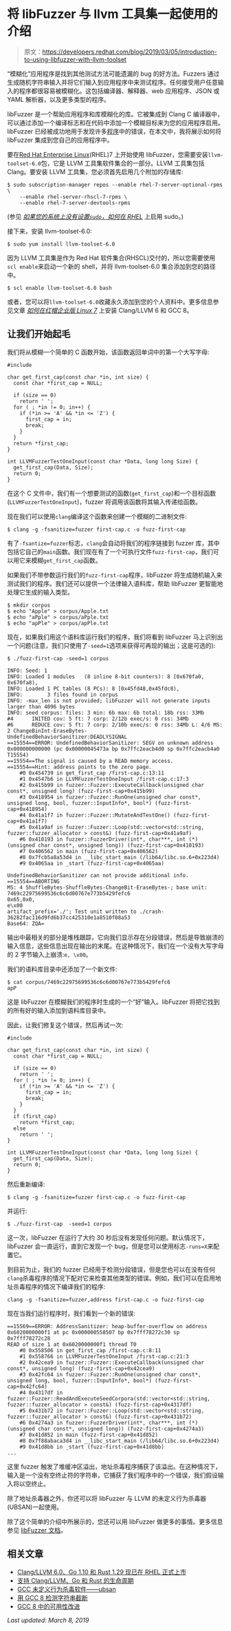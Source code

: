 # 将 libFuzzer 与 llvm 工具集一起使用的介绍

> 原文：<https://developers.redhat.com/blog/2019/03/05/introduction-to-using-libfuzzer-with-llvm-toolset>

“模糊化”应用程序是找到其他测试方法可能遗漏的 bug 的好方法。Fuzzers 通过生成随机字符串输入并将它们输入到应用程序中来测试程序。任何接受用户任意输入的程序都很容易被模糊化。这包括编译器、解释器、web 应用程序、JSON 或 YAML 解析器，以及更多类型的程序。

libFuzzer 是一个帮助应用程序和库模糊化的库。它被集成到 Clang C 编译器中，可以通过添加一个编译标志和在代码中添加一个模糊目标来为您的应用程序启用。libFuzzer 已经被成功地用于发现许多[程序](https://llvm.org/docs/LibFuzzer.html#trophies)中的错误，在本文中，我将展示如何将 libFuzzer 集成到您自己的应用程序中。

要在[Red Hat Enterprise Linux](https://developers.redhat.com/products/rhel/overview/)(RHEL)7 上开始使用 libFuzzer，您需要安装`llvm-toolset-6.0`包，它是 LLVM 工具集软件集合的一部分。LLVM 工具集包括 Clang。要安装 LLVM 工具集，您必须首先启用几个附加的存储库:

```
$ sudo subscription-manager repos --enable rhel-7-server-optional-rpms \
    --enable rhel-server-rhscl-7-rpms \
    --enable rhel-7-server-devtools-rpms
```

(参见 *[如果您的系统上没有设置`sudo`，如何在 RHEL](https://developers.redhat.com/blog/2018/08/15/how-to-enable-sudo-on-rhel/)* 上启用 sudo。)

接下来，安装 llvm-toolset-6.0:

```
$ sudo yum install llvm-toolset-6.0
```

因为 LLVM 工具集是作为 Red Hat 软件集合(RHSCL)交付的，所以您需要使用`scl enable`来启动一个新的 shell，并将 llvm-toolset-6.0 集合添加到您的路径中。

```
$ scl enable llvm-toolset-6.0 bash
```

或者，您可以将`llvm-toolset-6.0`收藏永久添加到您的个人资料中。更多信息参见文章 [*如何在红帽企业版 Linux 7*](https://developers.redhat.com/blog/2019/03/05/yum-install-gcc-8-clang-6/) 上安装 Clang/LLVM 6 和 GCC 8。

## 让我们开始起毛

我们将从模糊一个简单的 C 函数开始，该函数返回单词中的第一个大写字母:

```
#include 

char get_first_cap(const char *in, int size) {
  const char *first_cap = NULL;

  if (size == 0)
    return ' ';
  for ( ; *in != 0; in++) {
    if (*in >= 'A' && *in <= 'Z') {
      first_cap = in;
      break;
    }
  }
  return *first_cap;
}

int LLVMFuzzerTestOneInput(const char *Data, long long Size) {
  get_first_cap(Data, Size);
  return 0;
}

```

在这个 C 文件中，我们有一个想要测试的函数(`get_first_cap`)和一个目标函数(`LLVMFuzzerTestOneInput`)，fuzzer 将调用该函数将其输入传递给函数。

现在我们可以使用`clang`编译这个函数来创建一个模糊的二进制文件:

```
$ clang -g -fsanitize=fuzzer first-cap.c -o fuzz-first-cap

```

有了`-fsantize=fuzzer`标志，`clang`会自动将我们的程序链接到 fuzzer 库，其中包括它自己的`main`函数。我们现在有了一个可执行文件`fuzz-first-cap`，我们可以用它来模糊`get_first_cap`函数。

如果我们不带参数运行我们的`fuzz-first-cap`程序，libFuzzer 将生成随机输入来测试我们的程序。我们还可以提供一个法律输入语料库，帮助 libFuzzer 更智能地处理它生成的输入类型。

```
$ mkdir corpus
$ echo "Apple" > corpus/Apple.txt
$ echo "aPple" > corpus/aPple.txt
$ echo "apPle" > corpus/apPle.txt

```

现在，如果我们用这个语料库运行我们的程序，我们将看到 libFuzzer 马上识别出一个问题(注意，我们只使用了`-seed=1`选项来获得可再现的输出；这是可选的):

```
$ ./fuzz-first-cap -seed=1 corpus

INFO: Seed: 1
INFO: Loaded 1 modules   (8 inline 8-bit counters): 8 [0x670fa0, 0x670fa8), 
INFO: Loaded 1 PC tables (8 PCs): 8 [0x45fd48,0x45fdc8), 
INFO:        3 files found in corpus
INFO: -max_len is not provided; libFuzzer will not generate inputs larger than 4096 bytes
INFO: seed corpus: files: 3 min: 6b max: 6b total: 18b rss: 33Mb
#4      INITED cov: 5 ft: 7 corp: 2/12b exec/s: 0 rss: 34Mb
#6      REDUCE cov: 5 ft: 7 corp: 2/10b exec/s: 0 rss: 34Mb L: 4/6 MS: 2 ChangeBinInt-EraseBytes-
UndefinedBehaviorSanitizer:DEADLYSIGNAL
==15554==ERROR: UndefinedBehaviorSanitizer: SEGV on unknown address 0x000000000000 (pc 0x00000045473a bp 0x7ffc2eacb4d0 sp 0x7ffc2eacb4a0 T15554)
==15554==The signal is caused by a READ memory access.
==15554==Hint: address points to the zero page.
    #0 0x454739 in get_first_cap /first-cap.c:13:11
    #1 0x4547b6 in LLVMFuzzerTestOneInput /first-cap.c:17:3
    #2 0x415b99 in fuzzer::Fuzzer::ExecuteCallback(unsigned char const*, unsigned long) (fuzz-first-cap+0x415b99)
    #3 0x418954 in fuzzer::Fuzzer::RunOne(unsigned char const*, unsigned long, bool, fuzzer::InputInfo*, bool*) (fuzz-first-cap+0x418954)
    #4 0x41a1f7 in fuzzer::Fuzzer::MutateAndTestOne() (fuzz-first-cap+0x41a1f7)
    #5 0x41a9af in fuzzer::Fuzzer::Loop(std::vector<std::string, fuzzer::fuzzer_allocator > const&) (fuzz-first-cap+0x41a9af)
    #6 0x410193 in fuzzer::FuzzerDriver(int*, char***, int (*)(unsigned char const*, unsigned long)) (fuzz-first-cap+0x410193)
    #7 0x406562 in main (fuzz-first-cap+0x406562)
    #8 0x7fcb5a8a53d4 in __libc_start_main (/lib64/libc.so.6+0x223d4)
    #9 0x4065aa in _start (fuzz-first-cap+0x4065aa)

UndefinedBehaviorSanitizer can not provide additional info.
==15554==ABORTING
MS: 4 ShuffleBytes-ShuffleBytes-ChangeBit-EraseBytes-; base unit: 7469c22975699536c6c6d00767e773b5429fefc6
0x65,0x0,
e\x00
artifact_prefix='./'; Test unit written to ./crash-36282fac116d9fd6b37cc425310e1a8510f08a53
Base64: ZQA=

```

输出中最相关的部分是堆栈跟踪，它向我们显示存在分段错误，然后是导致崩溃的输入信息，这些信息出现在输出的末尾。在这种情况下，我们在一个没有大写字母的 2 字节输入上崩溃:`e, \x00`。

我们的语料库目录中还添加了一个新文件:

```
$ cat corpus/7469c22975699536c6c6d00767e773b5429fefc6
apP

```

这是 libFuzzer 在模糊我们的程序时生成的一个“好”输入。libFuzzer 将把它找到的所有好的输入添加到语料库目录中。

因此，让我们修复这个错误，然后再试一次:

```
#include 

char get_first_cap(const char *in, int size) {
  const char *first_cap = NULL;

  if (size == 0)
    return ' ';
  for ( ; *in != 0; in++) {
    if (*in >= 'A' && *in <= 'Z') {
      first_cap = in;
      break;
    }
  }
  if (first_cap)
    return *first_cap;
  else
    return ' ';
}

int LLVMFuzzerTestOneInput(const char *Data, long long Size) {
  get_first_cap(Data, Size);
  return 0;
}

```

然后重新编译:

```
$ clang -g -fsanitize=fuzzer first-cap.c -o fuzz-first-cap

```

并运行:

```
$ ./fuzz-first-cap  -seed=1 corpus

```

这一次，libFuzzer 在运行了大约 30 秒后没有发现任何问题。默认情况下，libFuzzer 会一直运行，直到它发现一个 bug，但是您可以使用标志`-runs=X`来配置它。

到目前为止，我们的 fuzzer 已经用于检测分段错误，但是您也可以在没有任何`clang`杀毒程序的情况下配对它来检查其他类型的错误。例如，我们可以在启用地址杀毒程序的情况下编译我们的程序:

```
clang -g -fsanitize=fuzzer,address first-cap.c -o fuzz-first-cap

```

现在当我们运行程序时，我们看到一个新的错误:

```
==15569==ERROR: AddressSanitizer: heap-buffer-overflow on address 0x6020000000f1 at pc 0x000000558507 bp 0x7fff78272c30 sp 0x7fff78272c28
READ of size 1 at 0x6020000000f1 thread T0
    #0 0x558506 in get_first_cap /first-cap.c:8:11
    #1 0x558766 in LLVMFuzzerTestOneInput /first-cap.c:21:3
    #2 0x42cea9 in fuzzer::Fuzzer::ExecuteCallback(unsigned char const*, unsigned long) (fuzz-first-cap+0x42cea9)
    #3 0x42fc64 in fuzzer::Fuzzer::RunOne(unsigned char const*, unsigned long, bool, fuzzer::InputInfo*, bool*) (fuzz-first-cap+0x42fc64)
    #4 0x4317df in fuzzer::Fuzzer::ReadAndExecuteSeedCorpora(std::vector<std::string, fuzzer::fuzzer_allocator > const&) (fuzz-first-cap+0x4317df)
    #5 0x431b72 in fuzzer::Fuzzer::Loop(std::vector<std::string, fuzzer::fuzzer_allocator > const&) (fuzz-first-cap+0x431b72)
    #6 0x4274a3 in fuzzer::FuzzerDriver(int*, char***, int (*)(unsigned char const*, unsigned long)) (fuzz-first-cap+0x4274a3)
    #7 0x41d852 in main (fuzz-first-cap+0x41d852)
    #8 0x7f88abaca3d4 in __libc_start_main (/lib64/libc.so.6+0x223d4)
    #9 0x41d8bb in _start (fuzz-first-cap+0x41d8bb)
...
```

这里 fuzzer 触发了堆缓冲区溢出，地址杀毒程序捕获了该溢出。在这种情况下，输入是一个没有空终止符的字符串，它捕获了我们程序中的一个错误，我们假设输入将以空终止。

除了地址杀毒器之外，你还可以将 libFuzzer 与 LLVM 的未定义行为杀毒器(UBSAN)一起使用。

除了这个简单的介绍中所展示的，您还可以用 libFuzzer 做更多的事情。更多信息参见 [libFuzzer 文档](https://llvm.org/docs/LibFuzzer.html)。

## 相关文章

*   [Clang/LLVM 6.0、Go 1.10 和 Rust 1.29 现已在 RHEL 正式上市](https://developers.redhat.com/blog/2018/11/13/clang-llvm-6-0-go-1-10-and-rust-1-29-now-ga-for-rhel/)
*   [支持 Clang/LLVM、Go 和 Rust 的生命周期](https://developers.redhat.com/blog/2018/11/20/support-lifecycle-for-clang-llvm-go-and-rust/)
*   [GCC 未定义行为杀毒软件——ubsan](https://developers.redhat.com/blog/2014/10/16/gcc-undefined-behavior-sanitizer-ubsan/)
*   [用 GCC 8 检测字符串截断](https://developers.redhat.com/blog/2018/05/24/detecting-string-truncation-with-gcc-8/)
*   [GCC 8 中的可用性改进](https://developers.redhat.com/blog/2018/03/15/gcc-8-usability-improvements/)

*Last updated: March 8, 2019*